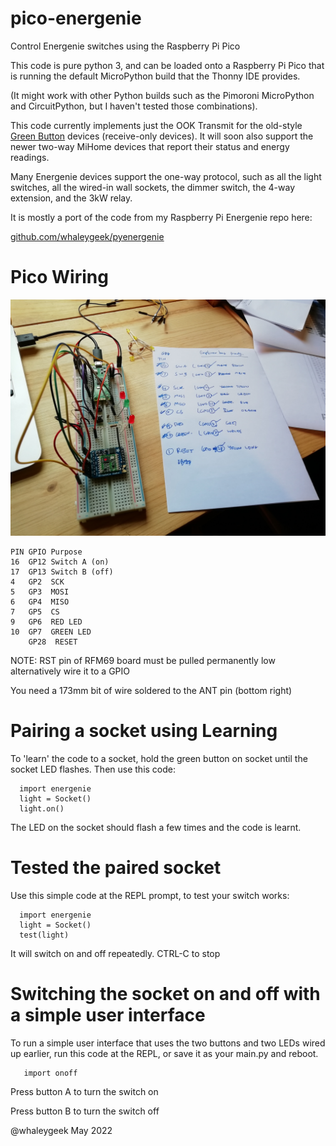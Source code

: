 # pico-energenie
Control Energenie switches using the Raspberry Pi Pico

This code is pure python 3, and can be loaded onto a Raspberry Pi Pico
that is running the default MicroPython build that the Thonny IDE provides.

(It might work with other Python builds such as the Pimoroni MicroPython
and CircuitPython, but I haven't tested those combinations).

This code currently implements just the OOK Transmit for the old-style
[Green Button](https://cpc.farnell.com/energenie/ener002/1-gang-socket-radio-controlled/dp/PL14928)
devices (receive-only devices). It will soon also support
the newer two-way MiHome devices that report their status and energy
readings.


Many Energenie devices support the one-way protocol, such as all the
light switches, all the wired-in wall sockets, the dimmer switch,
the 4-way extension, and the 3kW relay.

It is mostly a port of the code from my Raspberry Pi Energenie repo here:

[github.com/whaleygeek/pyenergenie](github.com/whaleygeek/pyenergenie)


# Pico Wiring

![Wiring](EnergeniePico.jpg)


```
PIN GPIO Purpose
16  GP12 Switch A (on)
17  GP13 Switch B (off)
4   GP2  SCK
5   GP3  MOSI
6   GP4  MISO
7   GP5  CS
9   GP6  RED LED
10  GP7  GREEN LED
    GP28  RESET
```
NOTE: RST pin of RFM69 board must be pulled permanently low
alternatively wire it to a GPIO

You need a 173mm bit of wire soldered to the ANT pin (bottom right)

# Pairing a socket using Learning

To 'learn' the code to a socket, hold the green button on socket until
the socket LED flashes. Then use this code:
```
  import energenie
  light = Socket()
  light.on()
```

The LED on the socket should flash a few times and the code is learnt.

# Tested the paired socket
Use this simple code at the REPL prompt, to test your switch works:

```
  import energenie
  light = Socket()
  test(light)
```
It will switch on and off repeatedly.
CTRL-C to stop

# Switching the socket on and off with a simple user interface

To run a simple user interface that uses the two buttons and two LEDs wired up
earlier, run this code at the REPL, or save it as your main.py and reboot.

```
   import onoff
```

Press button A to turn the switch on

Press button B to turn the switch off

@whaleygeek May 2022

